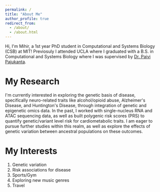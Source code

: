 ```yaml
---
permalink: /
title: "About Me"
author_profile: true
redirect_from: 
  - /about/
  - /about.html
---
```


Hi, I'm Mihir, a 1st year PhD student in Computational and Systems Biology (CSB) at MIT! Previosuly I attended UCLA where I graduated with a B.S. in Computational and Systems Biology where I was supervised by [Dr. Paivi Pajukanta](https://pajukantalab.dgsom.ucla.edu/).

My Research
======
I'm currently interested in exploring the genetic basis of disease, specifically neuro-related traits like alcohol/opioid abuse, Alzheimer's Disease, and Huntington's Disease, through integration of genetic and epigenetic omics data. In the past, I worked with single-nucleus RNA and ATAC sequencing data, as well as built polygenic risk scores (PRS) to quantify genetic/variant level risk for cardiometabolic traits. I am eager to pursue further studies within this realm, as well as explore the effects of genetic variation between ancestral populations on these outcomes.

My Interests
======
1. Genetic variation
1. Risk associations for disease
1. Sports/Gym
1. Exploring new music genres 
1. Travel

